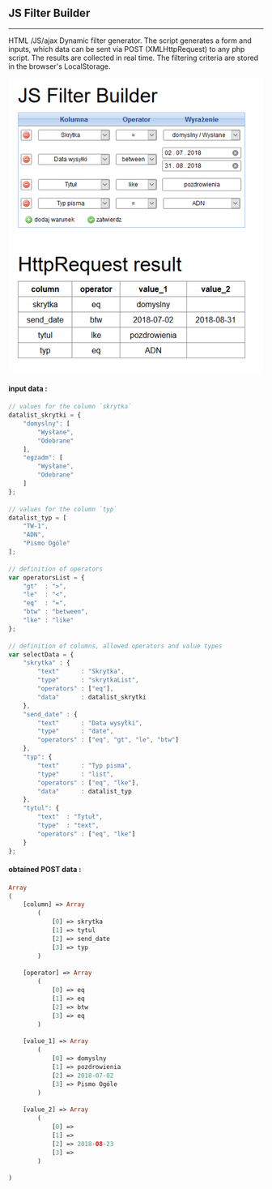 ## JS Filter Builder
----
HTML /JS/ajax Dynamic filter generator. The script generates a form and inputs, which data can be sent via POST (XMLHttpRequest) to any php script. The results are collected in real time. The filtering criteria are stored in the browser's LocalStorage.

<p align="center">
  <img src="screenshot.png">
</p>


#### input data :
```js
// values for the column `skrytka`
datalist_skrytki = {
    "domyslny": [
        "Wysłane",
        "Odebrane"
    ],
    "egzadm": [
        "Wysłane",
        "Odebrane"
    ]
};

// values for the column `typ`
datalist_typ = [
    "TW-1",
    "ADN",
    "Pismo Ogóle"
];

// definition of operators
var operatorsList = {
    "gt"  : ">",
    "le"  : "<",
    "eq"  : "=",
    "btw" : "between",
    "lke" : "like"
};

// definition of columns, allowed operators and value types
var selectData = {
    "skrytka" : {
        "text"      : "Skrytka",
        "type"      : "skrytkaList",
        "operators" : ["eq"],
        "data"      : datalist_skrytki
    },
    "send_date" : {
        "text"      : "Data wysyłki",
        "type"      : "date",
        "operators" : ["eq", "gt", "le", "btw"]
    },
    "typ": {
        "text"      : "Typ pisma",
        "type"      : "list",
        "operators" : ["eq", "lke"],
        "data"      : datalist_typ
    },
    "tytul": {
        "text"  : "Tytuł",
        "type"  : "text",
        "operators" : ["eq", "lke"]
    }
};
```

#### obtained POST data : 
```php
Array
(
    [column] => Array
        (
            [0] => skrytka
            [1] => tytul
            [2] => send_date
            [3] => typ
        )

    [operator] => Array
        (
            [0] => eq
            [1] => eq
            [2] => btw
            [3] => eq
        )

    [value_1] => Array
        (
            [0] => domyslny
            [1] => pozdrowienia
            [2] => 2018-07-02
            [3] => Pismo Ogóle
        )

    [value_2] => Array
        (
            [0] => 
            [1] => 
            [2] => 2018-08-23
            [3] => 
        )

)
```